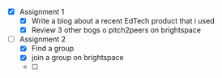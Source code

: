 - [x] Assignment 1
	- [x] Write a blog about a recent EdTech product that i used
	- [x] Review 3 other bogs o pitch2peers on brightspace
- [ ] Assignment 2
	- [x] Find a group
	- [x] join a group on brightspace
	- [ ] 